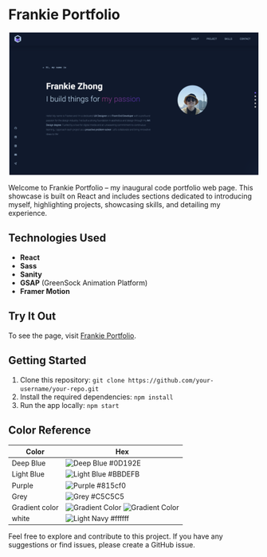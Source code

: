 # Frankie Portfolio
<p align="center">
 <img width="500" alt="My portfolio snapshot" src="frontend_react/src/assets/Portfolio.png">
</p>
Welcome to Frankie Portfolio – my inaugural code portfolio web page. This showcase is built on React and includes sections dedicated to introducing myself, highlighting projects, showcasing skills, and detailing my experience. 

## Technologies Used
- **React**
- **Sass**
- **Sanity**
- **GSAP** (GreenSock Animation Platform)
- **Framer Motion**

## Try It Out 
To see the page, visit [Frankie Portfolio](https://frankiezhong-portfolio.netlify.app/). 

## Getting Started 
1. Clone this repository: `git clone https://github.com/your-username/your-repo.git`
2. Install the required dependencies: `npm install`
3. Run the app locally: `npm start`

## Color Reference 
| Color           | Hex      |
| --------------- | -------- |
| Deep Blue       |![Deep Blue](https://via.placeholder.com/15/0D192E/000000?text=+)  #0D192E  |
| Light Blue      |![Light Blue](https://via.placeholder.com/15/BBDEFB/000000?text=+) #BBDEFB  |
| Purple          |![Purple](https://via.placeholder.com/15/815cf0/000000?text=+) #815cf0  |
| Grey            |![Grey](https://via.placeholder.com/15/C5C5C5/000000?text=+) #C5C5C5  |
| Gradient color  | ![Gradient Color](https://via.placeholder.com/15/AA367C/000000?text=+) ![Gradient Color](https://via.placeholder.com/15/4A2FBD/000000?text=+)|
| white           |![Light Navy](https://via.placeholder.com/15/ffffff/000000?text=+) #ffffff  |

Feel free to explore and contribute to this project. If you have any suggestions or find issues, please create a GitHub issue.

